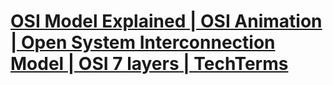 
# [OSI Model Explained | OSI Animation | Open System Interconnection Model | OSI 7 layers | TechTerms](https://youtu.be/vv4y_uOneC0)

